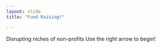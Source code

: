 ```yaml
---
layout: slide
title: "Fund Raising!"

---
```

Disrupting niches of non-profits
Use the right arrow to begin!
